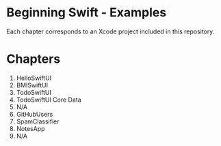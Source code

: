# Beginning Swift - Examples

Each chapter corresponds to an Xcode project included in this repository.

# Chapters

1. HelloSwiftUI
2. BMISwiftUI
3. TodoSwiftUI
4. TodoSwiftUI Core Data
5. N/A
6. GitHubUsers
7. SpamClassifier
8. NotesApp
9. N/A
